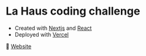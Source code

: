 # La Haus coding challenge

- Created with [Nextjs](https://nextjs.org/) and [React](https://reactjs.org/)
- Deployed with [Vercel](https://vercel.com/)

🔗 [Website](https://lahaus-cc.vercel.app/)
